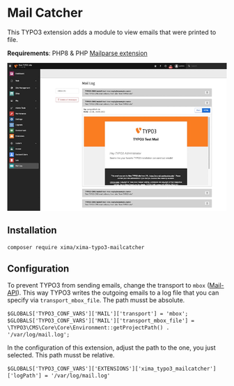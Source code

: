 # Mail Catcher

This TYPO3 extension adds a module to view emails that were printed to file.

**Requirements**: PHP8 & PHP [Mailparse extension](https://www.php.net/manual/en/book.mailparse.php)

![backend_module](Documentation/example_backend_module.jpg)

## Installation

```
composer require xima/xima-typo3-mailcatcher
```

## Configuration

To prevent TYPO3 from sending emails, change the transport to `mbox` ([Mail-API](https://docs.typo3.org/m/typo3/reference-coreapi/main/en-us/ApiOverview/Mail/Index.html)). This way TYPO3 writes the outgoing emails to a log file that you can specify via `transport_mbox_file`. The path musst be absolute.

```
$GLOBALS['TYPO3_CONF_VARS']['MAIL']['transport'] = 'mbox';
$GLOBALS['TYPO3_CONF_VARS']['MAIL']['transport_mbox_file'] = \TYPO3\CMS\Core\Core\Environment::getProjectPath() . '/var/log/mail.log';
```

In the configuration of this extension, adjust the path to the one, you just selected. This path musst be relative.

```
$GLOBALS['TYPO3_CONF_VARS']['EXTENSIONS']['xima_typo3_mailcatcher']['logPath'] = '/var/log/mail.log'
```
